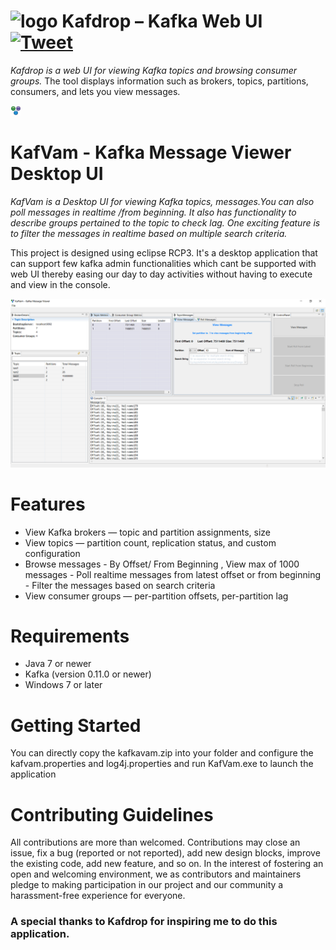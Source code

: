 <img src="https://raw.githubusercontent.com/wiki/obsidiandynamics/kafdrop/images/kafdrop-logo.png" width="90px" alt="logo"/> Kafdrop – Kafka Web UI &nbsp; [![Tweet](https://img.shields.io/twitter/url/http/shields.io.svg?style=social)](https://twitter.com/intent/tweet?url=https%3A%2F%2Fgithub.com%2Fobsidiandynamics%2Fkafdrop&text=Get%20Kafdrop%20%E2%80%94%20a%20web-based%20UI%20for%20viewing%20%23ApacheKafka%20topics%20and%20browsing%20consumers%20)
===

<em>Kafdrop is a web UI for viewing Kafka topics and browsing consumer groups.</em> The tool displays information such as brokers, topics, partitions, consumers, and lets you view messages. 


<img src="https://github.com/vamsiprasanth/Kafvam/blob/main/types.gif"/> <h1> KafVam - Kafka Message Viewer Desktop UI </h1>

<em>KafVam is a Desktop UI for viewing Kafka topics, messages.You can also poll messages in realtime /from beginning. It also has functionality to describe groups pertained to the topic to check lag. One exciting feature is to filter the messages in realtime based on multiple search criteria.</em>

This project is designed using eclipse RCP3. It's a desktop application that can support few kafka admin functionalities which cant be supported with web UI thereby easing our day to day activities without having to execute and view in the console.


![ScreenShot](https://github.com/vamsiprasanth/Kafvam/blob/main/KafVam.PNG)


# Features
* View Kafka brokers — topic and partition assignments, size
* View topics — partition count, replication status, and custom configuration
* Browse messages - By Offset/ From Beginning , View max of 1000 messages
                  -  Poll realtime messages from latest offset or from beginning
                  - Filter the messages based on search criteria
* View consumer groups — per-partition  offsets, per-partition lag

# Requirements
* Java 7 or newer
* Kafka (version 0.11.0 or newer) 
* Windows 7 or later

# Getting Started
You can directly copy the kafkavam.zip into your folder and configure the kafvam.properties and log4j.properties and run KafVam.exe to launch the application

# Contributing Guidelines
All contributions are more than welcomed. Contributions may close an issue, fix a bug (reported or not reported), add new design blocks, improve the existing code, add new feature, and so on. In the interest of fostering an open and welcoming environment, we as contributors and maintainers pledge to making participation in our project and our community a harassment-free experience for everyone.

### A special thanks to Kafdrop for inspiring me to do this application.
